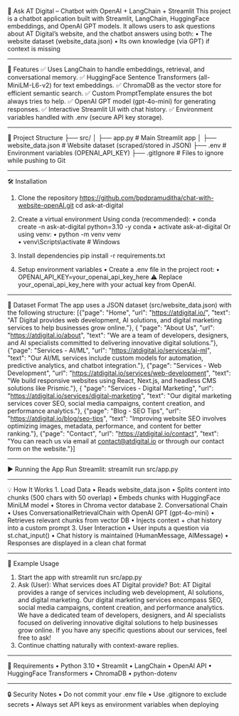 🤖 Ask AT Digital – Chatbot with OpenAI + LangChain + Streamlit
This project is a chatbot application built with Streamlit, LangChain, HuggingFace embeddings, and OpenAI GPT models. It allows users to ask questions about AT Digital’s website, and the chatbot answers using both:
• The website dataset (website_data.json)
• Its own knowledge (via GPT) if context is missing

---

🚀 Features
✅ Uses LangChain to handle embeddings, retrieval, and conversational memory.
✅ HuggingFace Sentence Transformers (all-MiniLM-L6-v2) for text embeddings.
✅ ChromaDB as the vector store for efficient semantic search.
✅ Custom PromptTemplate ensures the bot always tries to help.
✅ OpenAI GPT model (gpt-4o-mini) for generating responses.
✅ Interactive Streamlit UI with chat history.
✅ Environment variables handled with .env (secure API key storage).

---

📂 Project Structure
├── src/
│ ├── app.py # Main Streamlit app
│ ├── website_data.json # Website dataset (scraped/stored in JSON)
├── .env # Environment variables (OPENAI_API_KEY)
├── .gitIgnore # Files to ignore while pushing to Git

---

🛠️ Installation

1. Clone the repository
   https://github.com/bpdpramuditha/chat-with-website-openAI.git
   cd ask-at-digital

2. Create a virtual environment
   Using conda (recommended):
   • conda create -n ask-at-digital python=3.10 -y conda
   • activate ask-at-digital
   Or using venv:
   • python -m venv venv  
   • venv\Scripts\activate # Windows

3. Install dependencies
   pip install -r requirements.txt
4. Setup environment variables
   • Create a .env file in the project root:
   • OPENAI_API_KEY=your_openai_api_key_here
   ⚠️ Replace your_openai_api_key_here with your actual key from OpenAI.

---

📑 Dataset Format
The app uses a JSON dataset (src/website_data.json) with the following structure:
[{"page": "Home", "url": "https://atdigital.io/", "text": "AT Digital provides web development, AI solutions, and digital marketing services to help businesses grow online."},
{ "page": "About Us", "url": "https://atdigital.io/about", "text": "We are a team of developers, designers, and AI specialists committed to delivering innovative digital solutions."},
{"page": "Services - AI/ML", "url": "https://atdigital.io/services/ai-ml", "text": "Our AI/ML services include custom models for automation, predictive analytics, and chatbot integration."},
{"page": "Services - Web Development", "url": "https://atdigital.io/services/web-development", "text": "We build responsive websites using React, Next.js, and headless CMS solutions like Prismic."},
{ "page": "Services - Digital Marketing", "url": "https://atdigital.io/services/digital-marketing", "text": "Our digital marketing services cover SEO, social media campaigns, content creation, and performance analytics."},
{"page": "Blog - SEO Tips", "url": "https://atdigital.io/blog/seo-tips", "text": "Improving website SEO involves optimizing images, metadata, performance, and content for better ranking."},
{"page": "Contact", "url": "https://atdigital.io/contact", "text": "You can reach us via email at contact@atdigital.io or through our contact form on the website."}]

---

▶️ Running the App
Run Streamlit:
streamlit run src/app.py

---

💡 How It Works 1. Load Data
• Reads website_data.json
• Splits content into chunks (500 chars with 50 overlap)
• Embeds chunks with HuggingFace MiniLM model
• Stores in Chroma vector database 2. Conversational Chain
• Uses ConversationalRetrievalChain with OpenAI GPT (gpt-4o-mini)
• Retrieves relevant chunks from vector DB
• Injects context + chat history into a custom prompt 3. User Interaction
• User inputs a question via st.chat_input()
• Chat history is maintained (HumanMessage, AIMessage)
• Responses are displayed in a clean chat format

---

📜 Example Usage

1. Start the app with streamlit run src/app.py
2. Ask (User):
   What services does AT Digital provide?
   Bot:
   AT Digital provides a range of services including web development, AI solutions, and digital marketing. Our digital marketing services encompass SEO, social media campaigns, content creation, and performance analytics. We have a dedicated team of developers, designers, and AI specialists focused on delivering innovative digital solutions to help businesses grow online. If you have any specific questions about our services, feel free to ask!
3. Continue chatting naturally with context-aware replies.

---

🧰 Requirements
• Python 3.10
• Streamlit
• LangChain
• OpenAI API
• HuggingFace Transformers
• ChromaDB
• python-dotenv

---

🔒 Security Notes
• Do not commit your .env file
• Use .gitignore to exclude secrets
• Always set API keys as environment variables when deploying
